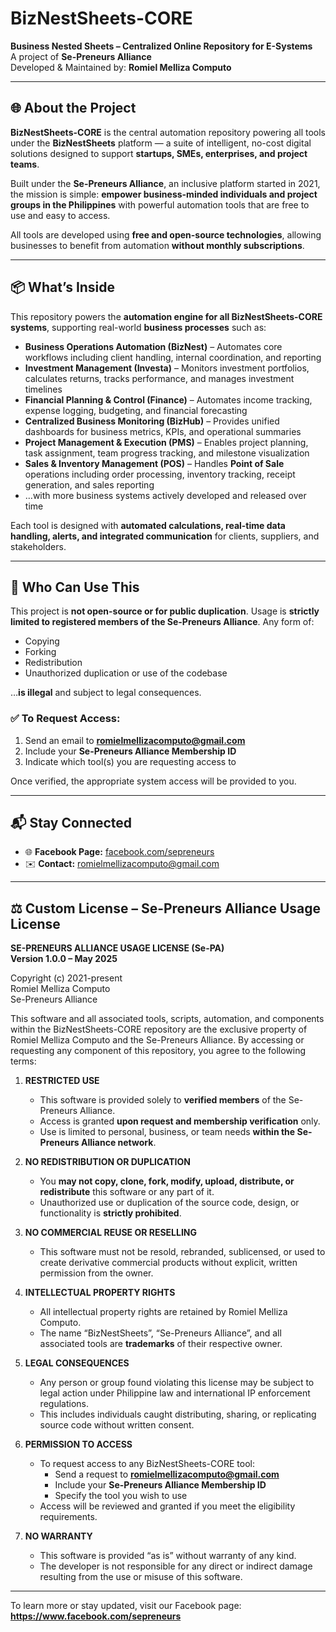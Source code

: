# BizNestSheets-CORE

**Business Nested Sheets – Centralized Online Repository for E-Systems**  
A project of **Se-Preneurs Alliance**  
Developed & Maintained by: **Romiel Melliza Computo**

---

## 🌐 About the Project

**BizNestSheets-CORE** is the central automation repository powering all tools under the **BizNestSheets** platform — a suite of intelligent, no-cost digital solutions designed to support **startups, SMEs, enterprises, and project teams**.

Built under the **Se-Preneurs Alliance**, an inclusive platform started in 2021, the mission is simple: **empower business-minded individuals and project groups in the Philippines** with powerful automation tools that are free to use and easy to access.

All tools are developed using **free and open-source technologies**, allowing businesses to benefit from automation **without monthly subscriptions**.

---

## 📦 What’s Inside

This repository powers the **automation engine for all BizNestSheets-CORE systems**, supporting real-world **business processes** such as:

- **Business Operations Automation (BizNest)** – Automates core workflows including client handling, internal coordination, and reporting  
- **Investment Management (Investa)** – Monitors investment portfolios, calculates returns, tracks performance, and manages investment timelines  
- **Financial Planning & Control (Finance)** – Automates income tracking, expense logging, budgeting, and financial forecasting  
- **Centralized Business Monitoring (BizHub)** – Provides unified dashboards for business metrics, KPIs, and operational summaries  
- **Project Management & Execution (PMS)** – Enables project planning, task assignment, team progress tracking, and milestone visualization  
- **Sales & Inventory Management (POS)** – Handles **Point of Sale** operations including order processing, inventory tracking, receipt generation, and sales reporting  
- …with more business systems actively developed and released over time

Each tool is designed with **automated calculations, real-time data handling, alerts, and integrated communication** for clients, suppliers, and stakeholders.

---

## 👥 Who Can Use This

This project is **not open-source or for public duplication**. Usage is **strictly limited to registered members of the Se-Preneurs Alliance**. Any form of:

- Copying  
- Forking  
- Redistribution  
- Unauthorized duplication or use of the codebase  

…**is illegal** and subject to legal consequences.

### ✅ To Request Access:

1. Send an email to **romielmellizacomputo@gmail.com**
2. Include your **Se-Preneurs Alliance Membership ID**
3. Indicate which tool(s) you are requesting access to

Once verified, the appropriate system access will be provided to you.

---

## 📬 Stay Connected

- 🌐 **Facebook Page:** [facebook.com/sepreneurs](https://www.facebook.com/sepreneurs)  
- ✉️ **Contact:** romielmellizacomputo@gmail.com

---

## ⚖️ Custom License – Se-Preneurs Alliance Usage License

**SE-PRENEURS ALLIANCE USAGE LICENSE (Se-PA)**  
**Version 1.0.0 – May 2025**

Copyright (c) 2021-present  
Romiel Melliza Computo  
Se-Preneurs Alliance

This software and all associated tools, scripts, automation, and components within the BizNestSheets-CORE repository are the exclusive property of Romiel Melliza Computo and the Se-Preneurs Alliance. By accessing or requesting any component of this repository, you agree to the following terms:

1. **RESTRICTED USE**  
   - This software is provided solely to **verified members** of the Se-Preneurs Alliance.  
   - Access is granted **upon request and membership verification** only.  
   - Use is limited to personal, business, or team needs **within the Se-Preneurs Alliance network**.

2. **NO REDISTRIBUTION OR DUPLICATION**  
   - You **may not copy, clone, fork, modify, upload, distribute, or redistribute** this software or any part of it.  
   - Unauthorized use or duplication of the source code, design, or functionality is **strictly prohibited**.

3. **NO COMMERCIAL REUSE OR RESELLING**  
   - This software must not be resold, rebranded, sublicensed, or used to create derivative commercial products without explicit, written permission from the owner.

4. **INTELLECTUAL PROPERTY RIGHTS**  
   - All intellectual property rights are retained by Romiel Melliza Computo.  
   - The name “BizNestSheets”, “Se-Preneurs Alliance”, and all associated tools are **trademarks** of their respective owner.

5. **LEGAL CONSEQUENCES**  
   - Any person or group found violating this license may be subject to legal action under Philippine law and international IP enforcement regulations.  
   - This includes individuals caught distributing, sharing, or replicating source code without written consent.

6. **PERMISSION TO ACCESS**  
   - To request access to any BizNestSheets-CORE tool:  
     - Send a request to **romielmellizacomputo@gmail.com**  
     - Include your **Se-Preneurs Alliance Membership ID**  
     - Specify the tool you wish to use  
   - Access will be reviewed and granted if you meet the eligibility requirements.

7. **NO WARRANTY**  
   - This software is provided “as is” without warranty of any kind.  
   - The developer is not responsible for any direct or indirect damage resulting from the use or misuse of this software.

---

To learn more or stay updated, visit our Facebook page:  
**https://www.facebook.com/sepreneurs**
